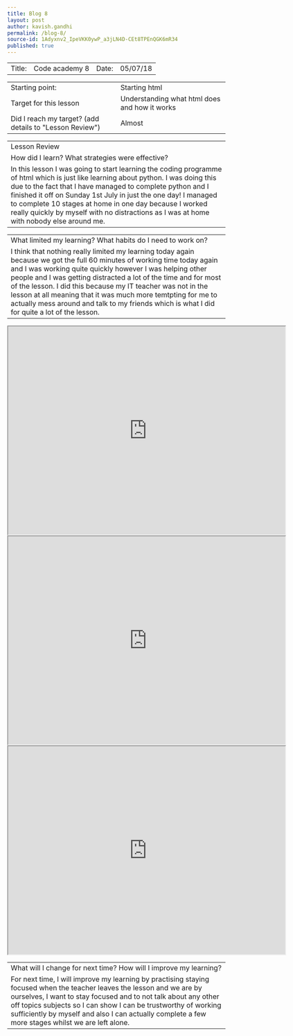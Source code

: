 ```yaml
---
title: Blog 8
layout: post
author: kavish.gandhi
permalink: /blog-8/
source-id: 1Adyxnv2_IpeVKK0ywP_a3jLN4D-CEt8TPEnQGK6mR34
published: true
---
```

<table>
  <tr>
    <td>Title: </td>
    <td>Code academy 8</td>
    <td>Date: </td>
    <td>05/07/18</td>
  </tr>
</table>


<table>
  <tr>
    <td>Starting point:</td>
    <td>Starting html</td>
  </tr>
  <tr>
    <td>Target for this lesson </td>
    <td>Understanding what html does and how it works</td>
  </tr>
  <tr>
    <td>Did I reach my target? 
(add details to "Lesson Review")</td>
    <td>Almost</td>
  </tr>
</table>


<table>
  <tr>
    <td>Lesson Review</td>
  </tr>
  <tr>
    <td>How did I learn? What strategies were effective? </td>
  </tr>
  <tr>
    <td>In this lesson I was going to start learning the coding programme of html which is just like learning about python. I was doing this due to the fact that I have managed to complete python and I finished it off on Sunday 1st July in just the one day! I managed to complete 10 stages at home in one day because I worked really quickly by myself with no distractions as I was at home with nobody else around me.</td>
  </tr>
</table>


<table>
  <tr>
    <td>What limited my learning? What habits do I need to work on?</td>
  </tr>
  <tr>
    <td>I think that nothing really limited my learning today again because we got the full 60 minutes of working time today again and I was working quite quickly however I was helping other people and I was getting distracted a lot of the time and for most of the lesson. I did this because my IT teacher was not in the lesson at all meaning that it was much more temtpting for me to actually mess around and talk to my friends which is what I did for quite a lot of the lesson.</td>
  </tr>
</table>


<table>
  <tr>
    <td>What will I change for next time? How will I improve my learning?</td>
  </tr>
  <tr>
    <td>For next time, I will improve my learning by practising staying focused when the teacher leaves the lesson and we are by ourselves, I want to stay focused and to not talk about any other off topics subjects so I can show I can be trustworthy of working sufficiently by myself and also I can actually complete a few more stages whilst we are left alone.</td>
  </tr>
  <iframe src="https://drive.google.com/file/d/1lXpFXYQ2De9OVWzMXn5199m-RSEUghXp/preview" width="640" height="480"></iframe>
  <iframe src="https://drive.google.com/file/d/1jlAOnampAprJfQkhxs8eLz5WjSh7jzcU/preview" width="640" height="480"></iframe>
  <iframe src="https://drive.google.com/file/d/14hoVeRYB8TxAPJc-IAscrwHNv_jFQtGt/preview" width="640" height="480"></iframe>
</table>


